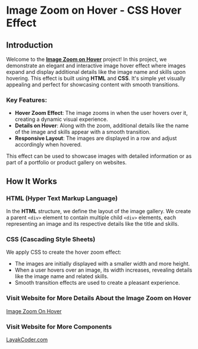 # Image Zoom on Hover - CSS Hover Effect

## Introduction

Welcome to the [**Image Zoom on Hover**](https://layakcoder.com/image-zoom-on-hover/) project! In this project, we demonstrate an elegant and interactive image hover effect where images expand and display additional details like the image name and skills upon hovering. This effect is built using **HTML** and **CSS**. It's simple yet visually appealing and perfect for showcasing content with smooth transitions.

### Key Features:
- **Hover Zoom Effect**: The image zooms in when the user hovers over it, creating a dynamic visual experience.
- **Details on Hover**: Along with the zoom, additional details like the name of the image and skills appear with a smooth transition.
- **Responsive Layout**: The images are displayed in a row and adjust accordingly when hovered.

This effect can be used to showcase images with detailed information or as part of a portfolio or product gallery on websites.

## How It Works
### HTML (Hyper Text Markup Language)
In the **HTML** structure, we define the layout of the image gallery. We create a parent `<div>` element to contain multiple child `<div>` elements, each representing an image and its respective details like the title and skills. 

### CSS (Cascading Style Sheets)
We apply CSS to create the hover zoom effect:
- The images are initially displayed with a smaller width and more height.
- When a user hovers over an image, its width increases, revealing details like the image name and related skills.
- Smooth transition effects are used to create a pleasant experience.

### Visit Website for More Details About the Image Zoom on Hover

[Image Zoom On Hover](https://layakcoder.com/image-zoom-on-hover/)

### Visit Website for More Components

[LayakCoder.com](https://layakcoder.com/)
